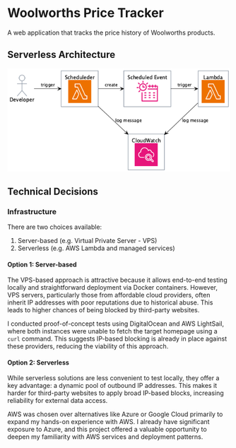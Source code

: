 # Woolworths Price Tracker

A web application that tracks the price history of Woolworths products.

## Serverless Architecture

<img alt="diagram" src="./docs/architecture.png" />

## Technical Decisions

### Infrastructure

There are two choices available:

1. Server-based (e.g. Virtual Private Server - VPS)
2. Serverless (e.g. AWS Lambda and managed services)

#### Option 1: Server-based

The VPS-based approach is attractive because it allows end-to-end testing locally and straightforward deployment via Docker containers. However, VPS servers, particularly those from affordable cloud providers, often inherit IP addresses with poor reputations due to historical abuse. This leads to higher chances of being blocked by third-party websites.

I conducted proof-of-concept tests using DigitalOcean and AWS LightSail, where both instances were unable to fetch the target homepage using a `curl` command. This suggests IP-based blocking is already in place against these providers, reducing the viability of this approach.

#### Option 2: Serverless

While serverless solutions are less convenient to test locally, they offer a key advantage:
a dynamic pool of outbound IP addresses. This makes it harder for third-party websites to apply broad IP-based blocks, increasing reliability for external data access.

AWS was chosen over alternatives like Azure or Google Cloud primarily to expand my hands-on experience with AWS. I already have significant exposure to Azure, and this project offered a valuable opportunity to deepen my familiarity with AWS services and deployment patterns.
